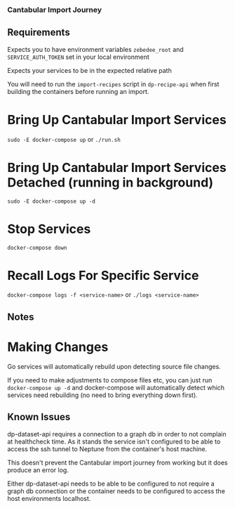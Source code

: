 ### Cantabular Import Journey ###

## Requirements ##

Expects you to have environment variables `zebedee_root` and 
`SERVICE_AUTH_TOKEN` set in your local environment

Expects your services to be in the expected relative path

You will need to run the `import-recipes` script in `dp-recipe-api` when
first building the containers before running an import.

# Bring Up Cantabular Import Services #

`sudo -E docker-compose up` or `./run.sh`

# Bring Up Cantabular Import Services Detached (running in background) #

`sudo -E docker-compose up -d`

# Stop Services #

`docker-compose down`

# Recall Logs For Specific Service #

`docker-compose logs -f <service-name>` or `./logs <service-name>`

## Notes ##

# Making Changes #

Go services will automatically rebuild upon detecting source file changes.

If you need to make adjustments to compose files etc, you can just
run `docker-compose up -d` and docker-compose will automatically detect 
which services need rebuilding (no need to bring everything down first).

## Known Issues ##

dp-dataset-api requires a connection to a graph db in order to not complain
at healthcheck time. As it stands the service isn't configured to be able
to access the ssh tunnel to Neptune from the container's host machine.

This doesn't prevent the Cantabular import journey from working but it does
produce an error log.

Either dp-dataset-api needs to be able to be configured to not require a
graph db connection or the container needs to be configured to access the
host environments localhost.

